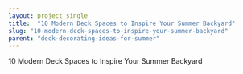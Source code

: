 ```yaml
---
layout: project_single
title:  "10 Modern Deck Spaces to Inspire Your Summer Backyard"
slug: "10-modern-deck-spaces-to-inspire-your-summer-backyard"
parent: "deck-decorating-ideas-for-summer"
---
```

10 Modern Deck Spaces to Inspire Your Summer Backyard